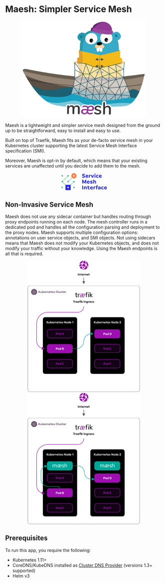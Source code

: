 # Maesh: Simpler Service Mesh

<p align="center">
<img width="400" src="assets/img/maesh.png" alt="Maesh" title="Maesh" />
</p>

Maesh is a lightweight and simpler service mesh designed from the ground up to be straightforward, easy to install and easy to use.

Built on top of Traefik, Maesh fits as your de-facto service mesh in your Kubernetes cluster supporting the latest Service Mesh Interface specification (SMI).

Moreover, Maesh is opt-in by default, which means that your existing services are unaffected until you decide to add them to the mesh.

<p align="center">
<a href="https://smi-spec.io" target="_blank"><img width="150" src="assets/img/smi.png" alt="SMI" title="SMI" /></a>
</p>

## Non-Invasive Service Mesh

Maesh does not use any sidecar container but handles routing through proxy endpoints running on each node.
The mesh controller runs in a dedicated pod and handles all the configuration parsing and deployment to the proxy nodes.
Maesh supports multiple configuration options: annotations on user service objects, and SMI objects.
Not using sidecars means that Maesh does not modify your Kubernetes objects, and does not modify your traffic without your knowledge.
Using the Maesh endpoints is all that is required.

<p align="center">
<img width="360" src="assets/img/before-maesh-graphic.png" alt="Maesh" title="Maesh" />
<img width="360" src="assets/img/after-maesh-graphic.png" alt="Maesh" title="Maesh" />
</p>

## Prerequisites

To run this app, you require the following:

- Kubernetes 1.11+
- CoreDNS/KubeDNS installed as [Cluster DNS Provider](https://kubernetes.io/docs/tasks/administer-cluster/dns-custom-nameservers/) (versions 1.3+ supported)
- Helm v3
